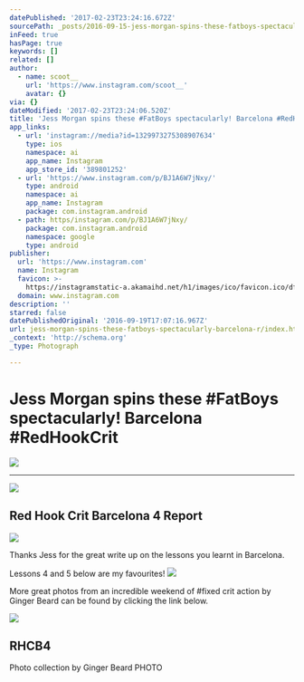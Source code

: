 ```yaml
---
datePublished: '2017-02-23T23:24:16.672Z'
sourcePath: _posts/2016-09-15-jess-morgan-spins-these-fatboys-spectacularly-barcelona-r.md
inFeed: true
hasPage: true
keywords: []
related: []
author:
  - name: scoot__
    url: 'https://www.instagram.com/scoot__'
    avatar: {}
via: {}
dateModified: '2017-02-23T23:24:06.520Z'
title: 'Jess Morgan spins these #FatBoys spectacularly! Barcelona #RedHookCrit'
app_links:
  - url: 'instagram://media?id=1329973275308907634'
    type: ios
    namespace: ai
    app_name: Instagram
    app_store_id: '389801252'
  - url: 'https://www.instagram.com/p/BJ1A6W7jNxy/'
    type: android
    namespace: ai
    app_name: Instagram
    package: com.instagram.android
  - path: https/instagram.com/p/BJ1A6W7jNxy/
    package: com.instagram.android
    namespace: google
    type: android
publisher:
  url: 'https://www.instagram.com'
  name: Instagram
  favicon: >-
    https://instagramstatic-a.akamaihd.net/h1/images/ico/favicon.ico/dfa85bb1fd63.ico
  domain: www.instagram.com
description: ''
starred: false
datePublishedOriginal: '2016-09-19T17:07:16.967Z'
url: jess-morgan-spins-these-fatboys-spectacularly-barcelona-r/index.html
_context: 'http://schema.org'
_type: Photograph

---
```

# Jess Morgan spins these \#FatBoys spectacularly! Barcelona \#RedHookCrit
![](https://s3-us-west-2.amazonaws.com/the-grid-img/p/2b629d3d3b5e82e1403aae83f3335bf49e6efdd3.jpg)

---

<article style=""><img src="https://s3-us-west-2.amazonaws.com/the-grid-img/p/0816f9205ad5164f05700e28d460c804b85d18a9.jpg" /><h1>Red Hook Crit Barcelona 4 Report</h1></article>

![](https://the-grid-user-content.s3-us-west-2.amazonaws.com/0ebde7ef-0833-4be3-9f7d-557354e501ac.jpg)

Thanks Jess for the great write up on the lessons you learnt in Barcelona.

Lessons 4 and 5 below are my favourites!
![](https://the-grid-user-content.s3-us-west-2.amazonaws.com/a6d89b8c-a61e-45ba-bef6-6ee5b9265302.gif)

More great photos from an incredible weekend of \#fixed crit action by Ginger Beard can be found by clicking the link below.

<article style=""><img src="https://s3-us-west-2.amazonaws.com/the-grid-img/p/0784e210a72ba7578a6bf0bc41ef7655ae0098ee.jpg" /><h1>RHCB4</h1><p>Photo collection by Ginger Beard PHOTO</p></article>